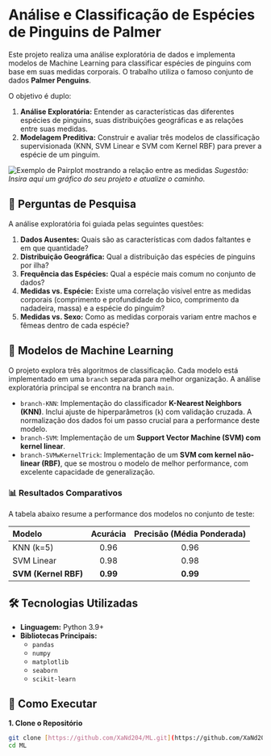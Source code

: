 #  Análise e Classificação de Espécies de Pinguins de Palmer

Este projeto realiza uma análise exploratória de dados e implementa modelos de Machine Learning para classificar espécies de pinguins com base em suas medidas corporais. O trabalho utiliza o famoso conjunto de dados **Palmer Penguins**.

O objetivo é duplo:
1.  **Análise Exploratória:** Entender as características das diferentes espécies de pinguins, suas distribuições geográficas e as relações entre suas medidas.
2.  **Modelagem Preditiva:** Construir e avaliar três modelos de classificação supervisionada (KNN, SVM Linear e SVM com Kernel RBF) para prever a espécie de um pinguim.

![Exemplo de Pairplot mostrando a relação entre as medidas](caminho/para/seu_grafico_pairplot.png)
_Sugestão: Insira aqui um gráfico do seu projeto e atualize o caminho._

## 🔬 Perguntas de Pesquisa

A análise exploratória foi guiada pelas seguintes questões:

1.  **Dados Ausentes:** Quais são as características com dados faltantes e em que quantidade?
2.  **Distribuição Geográfica:** Qual a distribuição das espécies de pinguins por ilha?
3.  **Frequência das Espécies:** Qual a espécie mais comum no conjunto de dados?
4.  **Medidas vs. Espécie:** Existe uma correlação visível entre as medidas corporais (comprimento e profundidade do bico, comprimento da nadadeira, massa) e a espécie do pinguim?
5.  **Medidas vs. Sexo:** Como as medidas corporais variam entre machos e fêmeas dentro de cada espécie?

## 🤖 Modelos de Machine Learning

O projeto explora três algoritmos de classificação. Cada modelo está implementado em uma `branch` separada para melhor organização. A análise exploratória principal se encontra na branch `main`.

* `branch-KNN`: Implementação do classificador **K-Nearest Neighbors (KNN)**. Inclui ajuste de hiperparâmetros (`k`) com validação cruzada. A normalização dos dados foi um passo crucial para a performance deste modelo.
* `branch-SVM`: Implementação de um **Support Vector Machine (SVM) com kernel linear**.
* `branch-SVMwKernelTrick`: Implementação de um **SVM com kernel não-linear (RBF)**, que se mostrou o modelo de melhor performance, com excelente capacidade de generalização.

### 📊 Resultados Comparativos

A tabela abaixo resume a performance dos modelos no conjunto de teste:

| Modelo             | Acurácia | Precisão (Média Ponderada) |
| :----------------- | :------: | :------------------------: |
| KNN (k=5)          |   0.96   |            0.96            |
| SVM Linear         |   0.98   |            0.98            |
| **SVM (Kernel RBF)** | **0.99** |          **0.99** |


## 🛠️ Tecnologias Utilizadas

* **Linguagem:** Python 3.9+
* **Bibliotecas Principais:**
    * `pandas`
    * `numpy`
    * `matplotlib`
    * `seaborn`
    * `scikit-learn`

## 🚀 Como Executar

**1. Clone o Repositório**
```bash
git clone [https://github.com/XaNd204/ML.git](https://github.com/XaNd204/ML.git)
cd ML
